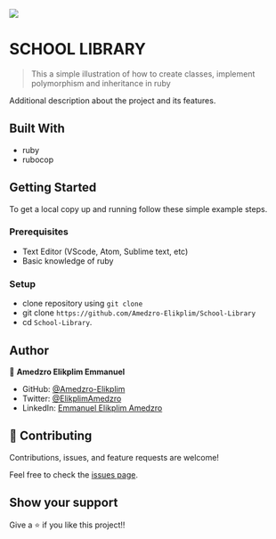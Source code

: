 ![](https://img.shields.io/badge/Microverse-blueviolet)

# SCHOOL LIBRARY

> This a simple illustration of how to create classes, implement polymorphism and inheritance in ruby

Additional description about the project and its features.
## Built With
- ruby
- rubocop

## Getting Started

To get a local copy up and running follow these simple example steps.

### Prerequisites

- Text Editor (VScode, Atom, Sublime text, etc)
- Basic knowledge of ruby

### Setup

- clone repository using `git clone`
- git clone `https://github.com/Amedzro-Elikplim/School-Library`
- cd `School-Library`.

## Author 
👤 **Amedzro Elikplim Emmanuel**

- GitHub: [@Amedzro-Elikplim](https://github.com/Amedzro-Elikplim)
- Twitter: [@ElikplimAmedzro](https://twitter.com/Amedzro-Elikplim)
- LinkedIn: [Emmanuel Elikplim Amedzro](https://www.linkedin.com/in/emmanuel-elikplim-amedzro-187590125/)
## 🤝 Contributing

Contributions, issues, and feature requests are welcome!

Feel free to check the [issues page](../../issues/).

## Show your support

Give a ⭐️ if you like this project!!